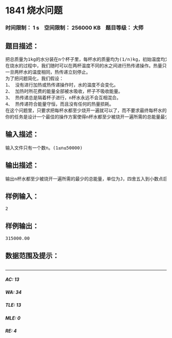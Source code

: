 # 1841 烧水问题   
### 时间限制： 1 s&nbsp;&nbsp;&nbsp;&nbsp;空间限制： 256000 KB&nbsp;&nbsp;&nbsp;&nbsp;题目等级： 大师  
## 题目描述：  

<pre>
把总质量为1kg的水分装在n个杯子里，每杯水的质量均为(1/n)kg，初始温度均为0℃。现需要把每一杯水都烧开。我们可以对任意一杯水进行加热。把一杯水的温度升高t℃所需的能量为(4200*t/n)J，其中，“J”是能量单位“焦耳”。如果一旦某杯水的温度达到100℃，那么这杯水的温度就不能再继续升高，此时我们认为这杯水已经被烧开。显然地，如果直接把水一杯一杯地烧开，所需的总能量为(4200*100)J。
在烧水的过程中，我们随时可以在两杯温度不同的水之间进行热传递操作。热量只能从温度较高的那杯水传递到温度较低的那杯水。由于两杯水的质量相同，所以进行热传递操作之后，原来温度较高的那杯水所降低的温度总是等于原来温度较低的那杯水所升高的温度。
一旦两杯水的温度相同，热传递立刻停止。
为了把问题简化，我们假设：
1、 没有进行加热或热传递操作时，水的温度不会变化。
2、 加热时所花费的能量全部被水吸收，杯子不吸收能量。
3、 热传递总是隔着杯子进行，n杯水永远不会互相混合。
4、 热传递符合能量守恒，而且没有任何的热量损耗。
在这个问题里，只要求把每杯水都至少烧开一遍就可以了，而不要求最终每杯水的温度都是100℃。我们可以用如下操作把两杯水烧开：先把一杯水加热到100℃，花费能量(4200*100/2)J，然后两杯水进行热传递，直到它们的温度都变成50℃为止，最后把原来没有加热到100℃的那杯水加热到100℃，花费能量(4200*50/2)J，此时两杯水都被烧开过了，当前温度一杯100℃，一杯50℃，花费的总能量为(4200*75)J，比直接烧开所需的(4200*100)J少花费了25%的能量。
你的任务是设计一个最佳的操作方案使得n杯水都至少被烧开一遍所需的总能量最少。
</pre>
  
  
## 输入描述：  

<pre>
输入文件只有一个数n。(1≤n≤50000)
</pre>
  
  
## 输出描述：  

<pre>
输出n杯水都至少被烧开一遍所需的最少的总能量，单位为J，四舍五入到小数点后两位。
</pre>
  
  
## 样例输入：  

<pre>
2
</pre>
  
  
## 样例输出：  

<pre>
315000.00
</pre>
  
  
## 数据范围及提示：  

<pre>
</pre>
  
  
***  

##### AC: 13  
##### WA: 34  
##### TLE: 13  
##### MLE: 0  
##### RE: 4  
